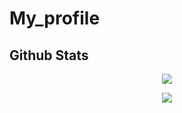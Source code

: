 # My_profile
## Github Stats

<p align="center">
  <img src="https://github-readme-stats.vercel.app/api?username=pedroPP-mecatronica&show_icons=true&theme=tokyonight&count_private=true&hide=issues&card_width=500">
</p>

<p align="center">
  <img src="https://github-readme-stats.vercel.app/api/top-langs/?username=pedroPP-mecatronica&theme=tokyonight&card_width=495">
</p>
